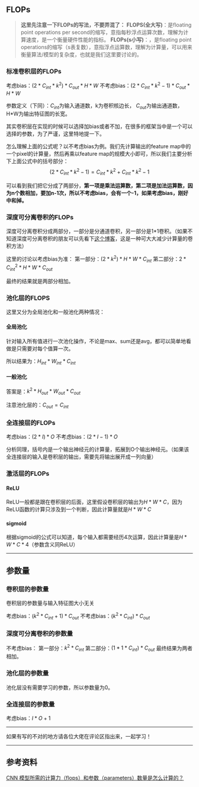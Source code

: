 ## FLOPs

> **这里先注意一下FLOPs的写法，不要弄混了：**
> **FLOPS(全大写)**：是floating point operations per second的缩写，意指每秒浮点运算次数，理解为计算速度，是一个衡量硬件性能的指标。
> **FLOPs(s小写)**：，是floating point operations的缩写（s表复数），意指浮点运算数，理解为计算量，可以用来衡量算法/模型的复杂度，也就是我们这里要讨论的。

### 标准卷积层的FLOPs

考虑bias：$(2*C_{int}*k^2)*C_{out}*H*W$
不考虑bias：$(2*C_{int}*k^2-1)*C_{out}*H*W$

参数定义（下同）：$C_{int}$为输入通道数，k为卷积核边长， $C_{out}$为输出通道数，H*W为输出特征图的长宽。

其实卷积层在实现的时候可以选择加bias或者不加，在很多的框架当中是一个可以选择的参数，为了严谨，这里特地提一下。

怎么理解上面的公式呢？以不考虑bias为例。我们先计算输出的feature map中的一个pixel的计算量，然后再乘以feature map的规模大小即可，所以我们主要分析下上面公式中的括号部分：
$$
(2*C_{int}*k^2-1) = C_{int}*k^2 + C_{int}*k^2-1
$$


可以看到我们把它分成了两部分，**第一项是乘法运算数，第二项是加法运算数，因为n个数相加，要加n-1次，所以不考虑bias，会有一个-1，如果考虑bias，刚好中和掉。**

### 深度可分离卷积的FLOPs

深度可分离卷积分成两部分，一部分是分通道卷积，另一部分是1*1卷积。（如果不知道深度可分离卷积的朋友可以先看下[这个博客](https://baijiahao.baidu.com/s?id=1634399239921135758&wfr=spider&for=pc)，这是一种可大大减少计算量的卷积方法）

这里的讨论以考虑bias为准：
第一部分：$(2*k^2 )*H*W*C_{int}$
第二部分：$2*C_{int}^2*H*W*C_{out}$

最终的结果就是两部分相加。

### 池化层的FLOPS
这里又分为全局池化和一般池化两种情况：
#### 全局池化
针对输入所有值进行一次池化操作，不论是max、sum还是avg，都可以简单地看做是只需要对每个值算一次。

所以结果为：$H_{int}*W_{int}*C_{int}$
#### 一般池化
答案是：$k^2*H_{out}*W_{out}*C_{out}$

注意池化层的：$C_{out} = C_{int}$
### 全连接层的FLOPs
考虑bias：$(2*I)*O$
不考虑bias：$(2*I-1)*O$

分析同理，括号内是一个输出神经元的计算量，拓展到O个输出神经元。（如果该全连接层的输入是卷积层的输出，需要先将输出展开成一列向量）
### 激活层的FLOPs
#### ReLU
ReLU一般都是跟在卷积层的后面，这里假设卷积层的输出为$H*W*C$，因为ReLU函数的计算只涉及到一个判断，因此计算量就是$H*W*C$

#### sigmoid
根据sigmoid的公式可以知道，每个输入都需要经历4次运算，因此计算量是$H*W*C*4$（参数含义同ReLU）
___
## 参数量
### 卷积层的参数量
卷积层的参数量与输入特征图大小无关

考虑bias：$(k^2*C_{int}+1)*C_{out}$
不考虑bias：$(k^2*C_{int})*C_{out}$

### 深度可分离卷积的参数量
不考虑bias：
第一部分：$k^2*C_{int}$
第二部分：$(1*1*C_{int})*C_{out}$
最终结果为两者相加。

### 池化层的参数量
池化层没有需要学习的参数，所以参数量为0。
### 全连接层的参数量
考虑bias：$I*O+1$
___
如果有写的不对的地方请各位大佬在评论区指出来，一起学习！
___
## 参考资料
[CNN 模型所需的计算力（flops）和参数（parameters）数量是怎么计算的？](https://www.zhihu.com/question/65305385/answer/451060549)